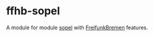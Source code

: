 # ffhb-sopel
A module for module [sopel](https://github.com/sopel-irc/sopel) with [FreifunkBremen](https://github.com/FreifunkBremen) features.
